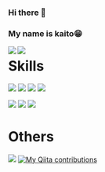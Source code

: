 ### Hi there 👋
### My name is kaito😁

<a href="https://github.com/anuraghazra/github-readme-stats">
  <img align="left" src="https://github-readme-stats.vercel.app/api?username=kaitoohsiro&show_icons=true&theme=radical" />
</a>
<a href="https://github.com/anuraghazra/github-readme-stats">
  <img align="left" src="https://github-readme-stats.vercel.app/api/top-langs/?username=kaitoohsiro&langs_count=6" />
</a>

# Skills

[![](https://img.shields.io/badge/-Rails-000?style=flat&logo=php)](https://github.com/kaitoohsiro)
[![](https://img.shields.io/badge/-Nuxt.js-000?style=flat&logo=Vue.js)](https://github.com/kaitoohsiro)
[![](https://img.shields.io/badge/-AWS-000?style=flat&logo=Laravel)](https://github.com/kaitoohsiro)
[![](https://img.shields.io/badge/-Terraform-000?style=flat&logo=terraform)](https://github.com/kaitoohsiro)

[![](https://img.shields.io/badge/-Docker-000?style=flat&logo=docker)](https://github.com/kaitoohsiro)
[![](https://img.shields.io/badge/-MySQL-000?style=flat&logo=mysql)](https://github.com/kaitoohsiro)
[![](https://img.shields.io/badge/-Redis-000?style=flat&logo=redis)](https://github.com/kaitoohsiro)

# Others

![](https://komarev.com/ghpvc/?username=yuta17&color=green)
[![My Qiita contributions](https://qiita-badge.apiapi.app/s/hassan/contributions.svg)](http://qiita.com/hassan)

<!--
**kaitoohsiro/kaitoohsiro** is a ✨ _special_ ✨ repository because its `README.md` (this file) appears on your GitHub profile.

Here are some ideas to get you started:

- 🔭 I’m currently working on ...
- 🌱 I’m currently learning ...
- 👯 I’m looking to collaborate on ...
- 🤔 I’m looking for help with ...
- 💬 Ask me about ...
- 📫 How to reach me: ...
- 😄 Pronouns: ...
- ⚡ Fun fact: ...
-->
